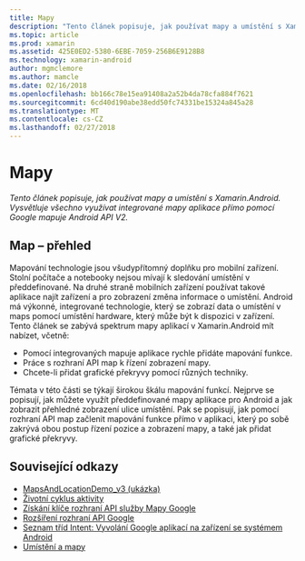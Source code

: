 ```yaml
---
title: Mapy
description: "Tento článek popisuje, jak používat mapy a umístění s Xamarin.Android. Vysvětluje všechno využívat integrované mapy aplikace přímo pomocí Google mapuje Android API V2."
ms.topic: article
ms.prod: xamarin
ms.assetid: 425E0ED2-5380-6EBE-7059-256B6E9128B8
ms.technology: xamarin-android
author: mgmclemore
ms.author: mamcle
ms.date: 02/16/2018
ms.openlocfilehash: bb166c78e15ea91408a2a52b4da78cfa884f7621
ms.sourcegitcommit: 6cd40d190abe38edd50fc74331be15324a845a28
ms.translationtype: MT
ms.contentlocale: cs-CZ
ms.lasthandoff: 02/27/2018
---
```

# <a name="maps"></a>Mapy

_Tento článek popisuje, jak používat mapy a umístění s Xamarin.Android. Vysvětluje všechno využívat integrované mapy aplikace přímo pomocí Google mapuje Android API V2._

## <a name="maps-overview"></a>Map – přehled

Mapování technologie jsou všudypřítomný doplňku pro mobilní zařízení. Stolní počítače a notebooky nejsou mívají k sledování umístění v předdefinované. Na druhé straně mobilních zařízení používat takové aplikace najít zařízení a pro zobrazení změna informace o umístění. Android má výkonné, integrované technologie, který se zobrazí data o umístění v maps pomocí umístění hardware, který může být k dispozici v zařízení. Tento článek se zabývá spektrum mapy aplikací v Xamarin.Android mít nabízet, včetně: 

-  Pomocí integrovaných mapuje aplikace rychle přidáte mapování funkce.
-  Práce s rozhraní API map k řízení zobrazení mapy.
-  Chcete-li přidat grafické překryvy pomocí různých techniky.

Témata v této části se týkají širokou škálu mapování funkcí.
Nejprve se popisují, jak můžete využít předdefinované mapy aplikace pro Android a jak zobrazit přehledné zobrazení ulice umístění. Pak se popisují, jak pomocí rozhraní API map začlenit mapování funkce přímo v aplikaci, který po sobě zakrývá obou postup řízení pozice a zobrazení mapy, a také jak přidat grafické překryvy.


## <a name="related-links"></a>Související odkazy

- [MapsAndLocationDemo_v3 (ukázka)](https://developer.xamarin.com/samples/monodroid/MapsAndLocationDemo_v3/)
- [Životní cyklus aktivity](~/android/app-fundamentals/activity-lifecycle/index.md)
- [Získání klíče rozhraní API služby Mapy Google](~/android/platform/maps-and-location/maps/obtaining-a-google-maps-api-key.md)
- [Rozšíření rozhraní API Google](http://code.google.com/android/add-ons/google-apis/reference/index.html?com/google/android/maps/package-summary.html)
- [Seznam tříd Intent: Vyvolání Google aplikací na zařízení se systémem Android](http://developer.android.com/guide/appendix/g-app-intents.html)
- [Umístění a mapy](http://developer.android.com/guide/topics/location/index.html)
